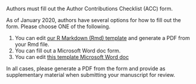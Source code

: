 Authors must fill out the Author Contributions Checklist (ACC) form.

As of January 2020, authors have several options for how to fill out the form. Please choose ONE of the following.

  1. You can edit [our R Markdown (Rmd) template](../assets/accform.Rmd) and generate a PDF from your Rmd file.
  2. You can fill out a Microsoft Word doc form.
  3. You can edit [this template Microsoft Word doc](foo)

In all cases, please generate a PDF from the form and provide as supplementary material when submitting your manuscript for review.
